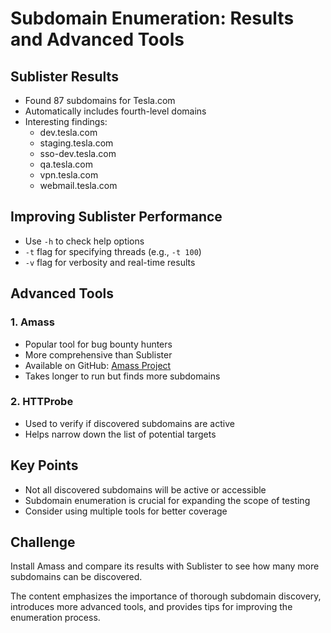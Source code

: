 # Subdomain Enumeration: Results and Advanced Tools

## Sublister Results

- Found 87 subdomains for Tesla.com
- Automatically includes fourth-level domains
- Interesting findings:
  - dev.tesla.com
  - staging.tesla.com
  - sso-dev.tesla.com
  - qa.tesla.com
  - vpn.tesla.com
  - webmail.tesla.com

## Improving Sublister Performance

- Use `-h` to check help options
- `-t` flag for specifying threads (e.g., `-t 100`)
- `-v` flag for verbosity and real-time results

## Advanced Tools

### 1. Amass

- Popular tool for bug bounty hunters
- More comprehensive than Sublister
- Available on GitHub: [Amass Project](https://github.com/OWASP/Amass)
- Takes longer to run but finds more subdomains

### 2. HTTProbe

- Used to verify if discovered subdomains are active
- Helps narrow down the list of potential targets

## Key Points

- Not all discovered subdomains will be active or accessible
- Subdomain enumeration is crucial for expanding the scope of testing
- Consider using multiple tools for better coverage

## Challenge

Install Amass and compare its results with Sublister to see how many more subdomains can be discovered.

The content emphasizes the importance of thorough subdomain discovery, introduces more advanced tools, and provides tips for improving the enumeration process.
